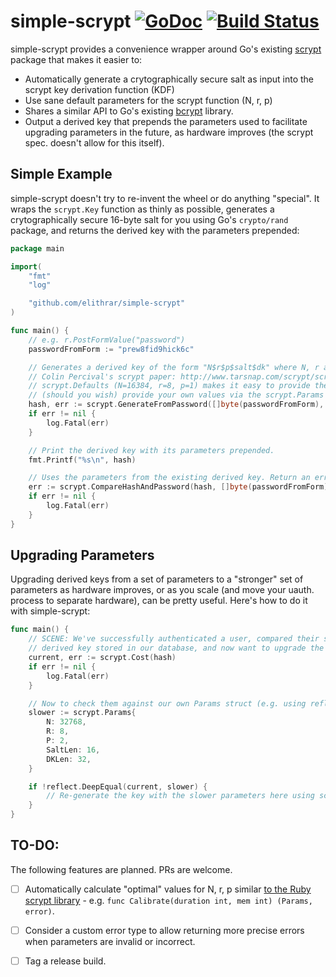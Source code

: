 # simple-scrypt  [![GoDoc](https://godoc.org/github.com/elithrar/simple-scrypt?status.png)](https://godoc.org/github.com/elithrar/simple-scrypt) [![Build Status](https://travis-ci.org/elithrar/simple-scrypt.svg)](https://travis-ci.org/elithrar/simple-scrypt)

simple-scrypt provides a convenience wrapper around Go's existing [scrypt](http://golang.org/x/crypto/scrypt) package that makes it easier to:

* Automatically generate a crytographically secure salt as input into the scrypt key derivation function (KDF)
* Use sane default parameters for the scrypt function (N, r, p)
* Shares a similar API to Go's existing [bcrypt](http://golang.org/x/crypto/bcrypt) library.
* Output a derived key that prepends the parameters used to facilitate upgrading parameters in the future, as hardware improves (the scrypt spec. doesn't allow for this itself).

## Simple Example

simple-scrypt doesn't try to re-invent the wheel or do anything "special". It wraps the `scrypt.Key` function as thinly as possible, generates a crytographically secure 16-byte salt for you using Go's `crypto/rand` package, and returns the derived key with the parameters prepended:

```go
package main

import(
    "fmt"
    "log"

    "github.com/elithrar/simple-scrypt"
)

func main() {
    // e.g. r.PostFormValue("password")
    passwordFromForm := "prew8fid9hick6c"

    // Generates a derived key of the form "N$r$p$salt$dk" where N, r and p are defined as per
    // Colin Percival's scrypt paper: http://www.tarsnap.com/scrypt/scrypt.pdf
    // scrypt.Defaults (N=16384, r=8, p=1) makes it easy to provide these parameters, and
    // (should you wish) provide your own values via the scrypt.Params type.
    hash, err := scrypt.GenerateFromPassword([]byte(passwordFromForm), scrypt.DefaultParams)
    if err != nil {
        log.Fatal(err)
    }

    // Print the derived key with its parameters prepended.
    fmt.Printf("%s\n", hash)

    // Uses the parameters from the existing derived key. Return an error if they don't match.
    err := scrypt.CompareHashAndPassword(hash, []byte(passwordFromForm))
    if err != nil {
        log.Fatal(err)
    }
}
```

## Upgrading Parameters

Upgrading derived keys from a set of parameters to a "stronger" set of parameters as hardware improves, or as you scale (and move your uauth. process to separate hardware), can be pretty useful. Here's how to do it with simple-scrypt:

```go
func main() {
    // SCENE: We've successfully authenticated a user, compared their submitted (cleartext) password against the
    // derived key stored in our database, and now want to upgrade the parameters (more rounds, more parallelism) to reflect some shiny new hardware we just purchased. As the user is logging in, we can retrieve the parameters used to generate their key, and if they don't match our "new" parameters, we can re-generate the key while we still have the cleartext password in memory (e.g. before the HTTP request ends).
    current, err := scrypt.Cost(hash)
    if err != nil {
        log.Fatal(err)
    }

    // Now to check them against our own Params struct (e.g. using reflect.DeepEqualsj) and determine whether we want to generate a new key with our "upgraded" parameters.
    slower := scrypt.Params{
        N: 32768,
        R: 8,
        P: 2,
        SaltLen: 16,
        DKLen: 32,
    }

    if !reflect.DeepEqual(current, slower) {
        // Re-generate the key with the slower parameters here using scrypt.GenerateFromPassword
    }
}
```

## TO-DO:

The following features are planned. PRs are welcome.

- [ ] Automatically calculate "optimal" values for N, r, p similar [to the Ruby scrypt library](https://github.com/pbhogan/scrypt/blob/master/lib/scrypt.rb#L97-L146) - e.g. `func Calibrate(duration int, mem int) (Params, error)`.
- [ ] Consider a custom error type to allow returning more precise errors when parameters are invalid or incorrect.
- [ ] Tag a release build.

